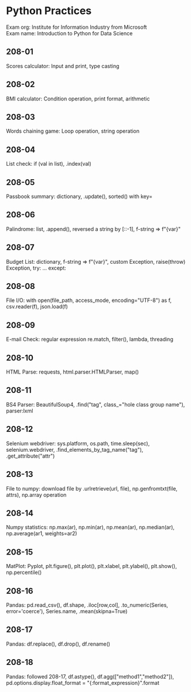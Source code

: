# Python Practices

Exam org: Institute for Information Industry from Microsoft  
Exam name: Introduction to Python for Data Science  

## 208-01
Scores calculator: Input and print, type casting  

## 208-02
BMI calculator: Condition operation, print format, arithmetic  

## 208-03
Words chaining game: Loop operation, string operation  

## 208-04
List check: if (val in list), .index(val)  

## 208-05
Passbook summary: dictionary, .update(), sorted() with key=  

## 208-06
Palindrome: list, .append(), reversed a string by [::-1], f-string => f"{var}"  

## 208-07
Budget List: dictionary, f-string => f"{var}", custom Exception, raise(throw) Exception, try: ... except:  

## 208-08
File I/O: with open(file_path, access_mode, encoding="UTF-8") as f, csv.reader(f), json.load(f)  

## 208-09
E-mail Check: regular expression re.match, filter(), lambda, threading  

## 208-10
HTML Parse: requests, html.parser.HTMLParser, map()

## 208-11
BS4 Parser: BeautifulSoup4, .find("tag", class_="hole class group name"), parser:lxml  

## 208-12
Selenium webdriver: sys.platform, os.path, time.sleep(sec), selenium.webdriver, .find_elements_by_tag_name("tag"), .get_attribute("attr")  

## 208-13
File to numpy: download file by .urlretrieve(url, file), np.genfromtxt(file, attrs), np.array operation  

## 208-14
Numpy statistics: np.max(ar), np.min(ar), np.mean(ar), np.median(ar), np.average(ar1, weights=ar2)  

## 208-15
MatPlot: Pyplot, plt.figure(), plt.plot(), plt.xlabel, plt.ylabel(), plt.show(), np.percentile()  

## 208-16
Pandas: pd.read_csv(), df.shape, .iloc[row,col], .to_numeric(Series, error='coerce'), Series.name, .mean(skipna=True)  

## 208-17
Pandas: df.replace(), df.drop(), df.rename()  

## 208-18
Pandas: followed 208-17, df.astype(), df.agg(["method1","method2"]), pd.options.display.float_format = "{:format_expression}".format  

